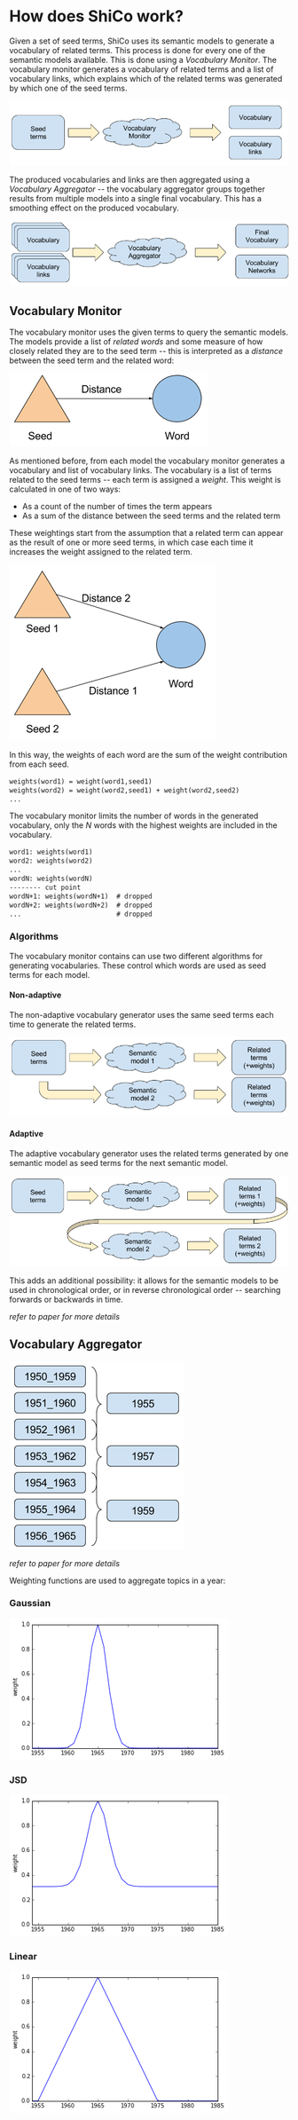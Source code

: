 # How does ShiCo work?

Given a set of seed terms, ShiCo uses its semantic models to generate a vocabulary of related terms. This process is done for every one of the semantic models available. This is done using a *Vocabulary Monitor*. The vocabulary monitor generates a vocabulary of related terms and a list of vocabulary links, which explains which of the related terms was generated by which one of the seed terms.

![Overview of vocabulary monitor](./shicoOverviewA.png)

The produced vocabularies and links are then aggregated using a *Vocabulary Aggregator* -- the vocabulary aggregator groups together results from multiple models into a single final vocabulary. This has a smoothing effect on the produced vocabulary.

![Overview of vocabulary aggregator](./shicoOverviewB.png)

## Vocabulary Monitor

The vocabulary monitor uses the given terms to query the semantic models. The models provide a list of *related words* and some measure of how closely related they are to the seed term -- this is interpreted as a *distance* between the seed term and the related word:

![Overview of vocabulary aggregator](./seedWordRelationA.png)

As mentioned before, from each model the vocabulary monitor generates a vocabulary and list of vocabulary links. The vocabulary is a list of terms related to the seed terms -- each term is assigned a *weight*. This weight is calculated in one of two ways:
 - As a count of the number of times the term appears
 - As a sum of the distance between the seed terms and the related term

These weightings start from the assumption that a related term can appear as the result of one or more seed terms, in which case each time it increases the weight assigned to the related term.

![Overview of vocabulary aggregator](./seedWordRelationB.png)

In this way, the weights of each word are the sum of the weight contribution from each seed.

```
weights(word1) = weight(word1,seed1)
weights(word2) = weight(word2,seed1) + weight(word2,seed2)
...
```

The vocabulary monitor limits the number of words in the generated vocabulary, only the *N* words with the highest weights are included in the vocabulary.

```
word1: weights(word1)
word2: weights(word2)
...
wordN: weights(wordN)
-------- cut point
wordN+1: weights(wordN+1)  # dropped
wordN+2: weights(wordN+2)  # dropped
...                        # dropped
```

### Algorithms

The vocabulary monitor contains can use two different algorithms for generating vocabularies. These control which words are used as seed terms for each model.

#### Non-adaptive

The non-adaptive vocabulary generator uses the same seed terms each time to generate the related terms.

![Non Adaptive generator](./vmNonAdaptive.png)

#### Adaptive

The adaptive vocabulary generator uses the related terms generated by one semantic model as seed terms for the next semantic model.

![Adaptive generator](./vmAdaptive.png)

This adds an additional possibility: it allows for the semantic models to be used in chronological order, or in reverse chronological order -- searching forwards or backwards in time.

*refer to paper for more details*

## Vocabulary Aggregator

![Vocabulary aggregator](./vaYears.png)

*refer to paper for more details*

Weighting functions are used to aggregate topics in a year:

### Gaussian
![Gaussian weighting function](./vaWeightGauss.png)


### JSD
![JSD weighting function](./vaWeightJSD.png)

### Linear
![Linear weighting function](./vaWeightLinear.png)

